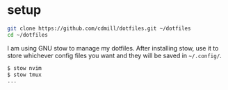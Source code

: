 # setup

```bash
git clone https://github.com/cdmill/dotfiles.git ~/dotfiles
cd ~/dotfiles
```

I am using GNU stow to manage my dotfiles. After installing stow, use it to store
whichever config files you want and they will be saved in `~/.config/`.

```bash
$ stow nvim
$ stow tmux
...
```

